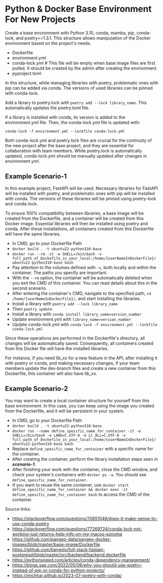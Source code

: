# Python & Docker Base Environment For New Projects

Create a base environment with Python 3.10, conda, mamba, pip, conda-lock, and poetry==1.3.1. This structure allows manipulation of the Docker environment based on the project's needs.

- Dockerfile
- environment.yml
- conda-lock.yml # This file will be empty when base image files are first pulled. It should be created by the admin after creating the environment.
- pyproject.toml

In this structure, while managing libraries with poetry, problematic ones with pip can be added via conda. The versions of used libraries can be pinned with conda-lock.

Add a library to poetry.lock with `poetry add --lock library_name`. This automatically updates the poetry.toml file.

If a library is installed with conda, its version is added to the environment.yml file. Then, the conda-lock.yml file is updated with:

`conda-lock -f environment.yml --lockfile conda-lock.yml`

Both conda-lock.yml and poetry.lock files are crucial for the continuity of the new project after the base project, and they are essential for collaboration with team members. While poetry.lock is automatically updated, conda-lock.yml should be manually updated after changes in environment.yml.

## Example Scenario-1

In this example project, FastAPI will be used. Necessary libraries for FastAPI will be installed with poetry, and problematic ones with pip will be installed with conda. The versions of these libraries will be pinned using poetry-lock and conda-lock.

To ensure 100% compatibility between libraries, a base image will be created from the Dockerfile, and a container will be created from this Docker image. Essential libraries will then be installed using poetry and conda. After these installations, all containers created from this Dockerfile will have the same libraries.

- In CMD, go to your Dockerfile Path
- `docker build . -t ubuntu22-python310-base`
- `docker run --rm -it -e SHELL=/bin/bash -v full_path_of_Dockefile_in_your_local:/home/{userNameInDockerFile}/ ubuntu22-python310-base bash `
- Pay attention to the volumes defined with `-v`, both locally and within the container. The paths you specify are important.
- With the `--rm` option, the container will be automatically deleted when you exit the CMD of this container. You can read details about this in the second scenario.
- After entering the container's CMD, navigate to the specified path, `cd /home/{userNameInDockerFile}/`, and start installing the libraries.
- Install a library with `poetry add --lock library_name`
- Then `poetry update`
- Install a library with `conda install library_name=version_number`
- Update environment.yml with `library_name=version_number`
- Update conda-lock.yml with `conda-lock -f environment.yml --lockfile conda-lock.yml`

Since these operations are performed in the Dockerfile's directory, all changes will be automatically saved. Consequently, all containers created from this Docker file will have the installed libraries.

For instance, if you need lib_xx for a new feature in the API, after installing it with poetry or conda, and making necessary changes, if your team members update the dev-branch files and create a new container from this Dockerfile, this container will also have lib_xx.

## Example Scenario-2

You may want to create a local container structure for yourself from this base environment. In this case, you can keep using the image you created from the Dockerfile, and it will be persistent in your system.

- In CMD, go to your Dockerfile Path
- `docker build . -t ubuntu22-python310-base`
- `docker run --name define_spesific_name_for_container -it -e SHELL=/bin/bash -e LANG=C.UTF-8 -e LC_ALL=C.UTF-8 -v full_path_of_Dockefile_in_your_local:/home/{userNameInDockerFile}/ ubuntu22-python310-base bash`
- Replace `define_spesific_name_for_container` with a specific name for the container.
- After creating the container, perform the library installation steps seen in **_scenario-1._**
- After finishing your work with the container, close the CMD window, and check your system's containers with `docker ps -a`. You should see `define_spesific_name_for_container`.
- If you want to reuse the same container, use `docker start define_spesific_name_for_container && docker exec -it define_spesific_name_for_container bash` to access the CMD of the container.

Source links:

- https://stackoverflow.com/questions/70851048/does-it-make-sense-to-use-conda-poetry
- https://stackoverflow.com/questions/77269724/conda-lock-not-working-just-returns-help-info-on-my-macos-sonoma
- https://github.com/pangeo-data/pangeo-docker-images/blob/master/base-image/Dockerfile
- https://github.com/tiangolo/full-stack-fastapi-postgresql/blob/master/src/backend/backend.dockerfile
- https://pythonspeed.com/articles/conda-dependency-management/
- https://blogs.sap.com/2022/05/08/why-you-should-use-poetry-instead-of-pip-or-conda-for-python-projects/
- https://michhar.github.io/2023-07-poetry-with-conda/
